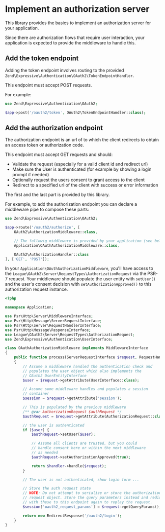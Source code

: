# Implement an authorization server

This library provides the basics to implement an authorization server
for your application.

Since there are authorization flows that require user interaction,
your application is expected to provide the middleware to handle this.

## Add the token endpoint

Adding the token endpoint involves routing to the provided
`Zend\Expressive\Authentication\OAuth2\TokenEndpointHandler`.

This endpoint must accept POST requests.

For example:

```php
use Zend\Expressive\Authentication\OAuth2;

$app->post('/oauth2/token', OAuth2\TokenEndpointHandler::class);
```

## Add the authorization endpoint

The authorization endpoint is an url of to which the client redirects
to obtain an access token or authorization code.

This endpoint must accept GET requests and should:

 - Validate the request (especially for a valid client id and redirect url)
 - Make sure the User is authenticated (for example by showing a login
   prompt if needed)
 - Optionally request the users consent to grant access to the client
 - Redirect to a specified url of the client with success or error information

The first and the last part is provided by this library.

For example, to add the authorization endpoint you can declare a middleware pipe
to compose these parts:

```php
use Zend\Expressive\Authentication\OAuth2;

$app->route('/oauth2/authorize', [
    OAuth2\AuthorizationMiddleware::class,

    // The followig middleware is provided by your application (see below)
    Application\OAuthAuthorizationMiddleware::class,

    OAuth2\AuthorizationHandler::class
], ['GET', 'POST']);
```

In your `Application\OAuthAuthorizationMiddleware`, you'll have access
to the `League\OAuth2\Server\RequestTypes\AuthorizationRequest` via the
PSR-7 request. Your middleware should populate the user entity with `setUser()` and the
user's consent decision with `setAuthorizationApproved()` to this authorization
request instance.

```php
<?php

namespace Application;

use Psr\Http\Server\MiddlewareInterface;
use Psr\Http\Message\ServerRequestInterface;
use Psr\Http\Server\RequestHandlerInterface;
use Psr\Http\Message\ResponseInterface;
use League\OAuth2\Server\RequestTypes\AuthorizationRequest;
use Zend\Expressive\Authentication\UserInterface;

class OAuthAuthorizationMiddleware implements MiddlewareInterface
{
    public function process(ServerRequestInterface $request, RequestHandlerInterface $handler): ResponseInterface
    {
        // Assume a middleware handled the authentication check and
        // populates the user object which also implements the
        // OAuth2 UserEntityInterface
        $user = $request->getAttribute(UserInterface::class);

        // Assume some middleware handles and populates a session
        // container
        $session = $request->getAttribute('session');

        // This is populated by the previous middleware
        /** @var AuthorizationRequest $authRequest */
        $authRequest = $request->getAttribute(AuthorizationRequest::class);

        // the user is authenticated
        if ($user) {
            $authRequest->setUser($user);

            // Assume all clients are trusted, but you could
            // handle consent here or within the next middleware
            // as needed
            $authRequest->setAuthorizationApproved(true);

            return $handler->handle($request);
        }

        // The user is not authenticated, show login form ...

        // Store the auth request state
        // NOTE: Do not attempt to serialize or store the authorization
        // request object. Store the query parameters instead and redirect
        // with these to this endpoint again to replay the request.
        $session['oauth2_request_params'] = $request->getQueryParams();

        return new RedirectResponse('/oauth2/login');
    }
}
```
